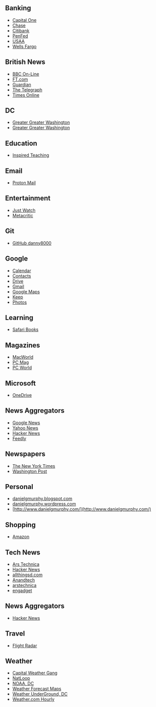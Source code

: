 
<div markdown=1>

## Banking

* [Capital One](https://www.capitalone.com/)
* [Chase](https://www.chase.com/)
* [Citibank](https://www.citi.com/)
* [PenFed](https://www.penfed.org/)
* [USAA](https://www.usaa.com/)
* [Wells Fargo](https://wellsfargo.com/)

</div>
<div markdown=1>

## British News

* [BBC On-Line](http://news.bbc.co.uk/)
* [FT.com](http://news.ft.com/)
* [Guardian ](https://www.theguardian.com/)
* [The Telegraph](http://www.telegraph.co.uk/)
* [Times Online](http://www.timesonline.co.uk/)

</div>
<div markdown=1>

## DC

* [Greater Greater Washington](http://greatergreaterwashington.org/)
* [Greater Greater Washington](http://www.thehillishome.com/)

</div>
<div markdown=1>

## Education

* [Inspired Teaching](https://www.inspiredteachingschool.org/apps/pages/index.jsp?uREC_ID=1189392&type=d&pREC_ID=1432766)

</div>
<div markdown=1>

## Email

* [Proton Mail](https://mail.protonmail.com/)

</div>
<div markdown=1>

## Entertainment

* [Just Watch](https://www.justwatch.com/us/watchlist)
* [Metacritic](https://www.metacritic.com/browse/movies/genre/metascore/family?view=condensed)

</div>
<div markdown=1>

## Git

* [GitHub danny8000](https://github.com/danny8000?tab=repositories)

</div>
<div markdown=1>

## Google

* [Calendar](https://calendar.google.com)
* [Contacts](https://contacts.google.com/)
* [Drive](https://photos.google.com/)
* [Gmail](https://mail.google.com/mail/u/0/)
* [Google Maps ](http://maps.google.com/)
* [Keep](https://keep.google.com/)
* [Photos](https://photos.google.com/)

</div>
<div markdown=1>

## Learning

* [Safari Books](https://learning.oreilly.com/home/)

</div>
<div markdown=1>

## Magazines

* [MacWorld ](http://www.macworld.com/)
* [PC Mag](http://www.pcmag.com/)
* [PC World](http://www.pcworld.com/)

</div>
<div markdown=1>

## Microsoft

* [OneDrive](https://onedrive.live.com)

</div>
<div markdown=1>

## News Aggregators

* [Google News](http://news.google.com/)
* [Yahoo News](http://news.yahoo.com/)
* [Hacker News](https://news.ycombinator.com/over?points=200)
* [Feedly](https://feedly.com/)

</div>
<div markdown=1>

## Newspapers

* [The New York Times](http://www.nytimes.com/)
* [Washington Post](http://www.washingtonpost.com/)

</div>
<div markdown=1>

## Personal

* [danielgmurphy.blogspot.com](http://danielgmurphy.blogspot.com/)
* [danielgmurphy.wordpress.com](https://danielgmurphy.wordpress.com/)
* [http://www.danielgmurphy.com/](http://www.danielgmurphy.com/)

</div>
<div markdown=1>

## Shopping

* [Amazon](https://smile.amazon.com/)

</div>
<div markdown=1>

## Tech News

* [Ars Technica](https://arstechnica.com/)
* [Hacker News](https://news.ycombinator.com/news)
* [allthingsd.com](http://allthingsd.com/)
* [Anandtech](http://www.anandtech.com/)
* [arstechnica](http://arstechnica.com/)
* [engadget](http://www.engadget.com/)

</div>
<div markdown=1>

## News Aggregators

* [Hacker News](http://news.ycombinator.com/over?points=200)

</div>
<div markdown=1>

## Travel

* [Flight Radar](https://www.flightradar24.com)

</div>
<div markdown=1>

## Weather

* [Capital Weather Gang](https://www.washingtonpost.com/news/capital-weather-gang/)
* [NatLoop](https://radar.weather.gov/Conus/Loop/NatLoop.gif)
* [NOAA, DC](http://www.erh.noaa.gov/lwx/)
* [Weather Forecast Maps](https://www.weather.gov/forecastmaps)
* [Weather UnderGround, DC](http://www.wunderground.com/cgi-bin/findweather/getForecast?query=20003/)
* [Weather.com Hourly](http://www.weather.com/weather/hourbyhour/graph/Washington+DC+20003:4:US)

</div>

